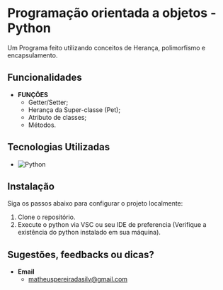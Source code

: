 # Programação orientada a objetos - Python

Um Programa feito utilizando conceitos de Herança, polimorfismo e encapsulamento.

## Funcionalidades

- **FUNÇÕES**
  - Getter/Setter;
  - Herança da Super-classe (Pet);
  - Atributo de classes;
  - Métodos.


## Tecnologias Utilizadas

- ![Python](https://img.shields.io/badge/python-3670A0?style=for-the-badge&logo=python&logoColor=ffdd54)

## Instalação

Siga os passos abaixo para configurar o projeto localmente:

1. Clone o repositório.
2. Execute o python via VSC ou seu IDE de preferencia (Verifique a existência do python instalado em sua máquina).

## Sugestões, feedbacks ou dicas?

- **Email**
  - matheuspereiradasilv@gmail.com
